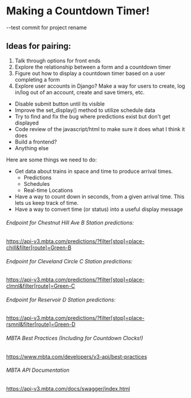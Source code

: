 
# Making a Countdown Timer!

--test commit for project rename

## Ideas for pairing:

1) Talk through options for front ends
2) Explore the relationship between a form and a countdown timer
3) Figure out how to display a countdown timer based on a user completing a form
4) Explore user accounts in Django? Make a way for users to create, log in/log out of an account, create and save timers, etc.
  - Disable submit button until its visible
  - Improve the set_display() method to utilize schedule data
  - Try to find and fix the bug where predictions exist but don't get displayed
  - Code review of the javascript/html to make sure it does what I think it does
  - Build a frontend?
  - Anything else


Here are some things we need to do:
  - Get data about trains in space and time to produce arrival times.
    - Predictions
    - Schedules
    - Real-time Locations
  - Have a way to count down in seconds, from a given arrival time. This lets us keep track of time.
  - Have a way to convert time (or status) into a useful display message
   
###### Endpoint for Chestnut Hill Ave B Station predictions:
https://api-v3.mbta.com/predictions/?filter[stop]=place-chill&filter[route]=Green-B

###### Endpoint for Cleveland Circle C Station predictions:
https://api-v3.mbta.com/predictions/?filter[stop]=place-clmnl&filter[route]=Green-C

###### Endpoint for Reservoir D Station predictions:
https://api-v3.mbta.com/predictions/?filter[stop]=place-rsmnl&filter[route]=Green-D

###### MBTA Best Practices (Including for Countdown Clocks!)
https://www.mbta.com/developers/v3-api/best-practices

###### MBTA API Documentation
https://api-v3.mbta.com/docs/swagger/index.html